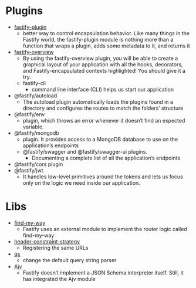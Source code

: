 # Plugins

- [fastify-plugin](https://www.npmjs.com/package/fastify-plugin)
  - better way to control encapsulation behavior. Like many things in the Fastify world, the fastify-plugin module is nothing more than a function that wraps a plugin, adds some metadata to it, and returns it
- [fastify-overview](https://github.com/Eomm/fastify-overview)
  - By using the fastify-overview plugin, you will be able to create a graphical layout of your application with all the hooks, decorators, and Fastify-encapsulated contexts highlighted! You should give it a try.
  - fastify-cli
    - command line interface (CLI) helps us start our application
- @fastify/autoload
  - The autoload plugin automatically loads the plugins found in a directory and configures the routes to match the folders’ structure
- @fastify/env
  - plugin, which throws an error whenever it doesn’t find an expected variable.
- @fastify/mongodb
  - plugin. It provides access to a MongoDB database to use on the application’s endpoints
  - @fastify/swagger and  @fastify/swagger-ui plugins.
	  - Documenting a complete list of all the application’s endpoints
-  @fastify/cors plugin
- @fastify/jwt
	- It handles low-level primitives around the tokens and lets us focus only on the logic we need inside our application.

# Libs

- [find-my-way](https://github.com/delvedor/find-my-way)
  - Fastify uses an external module to implement the router logic called find-my-way
- [header-constraint-strategy](https://github.com/Eomm/header-constraint-strategy)
  - Registering the same URLs
- [qs](https://www.npmjs.com/package/qs)
  - change the default query string parser
- [Ajv](https://www.npmjs.com/package/ajv)
  - Fastify doesn’t implement a JSON Schema interpreter itself. Still, it has integrated the Ajv module
